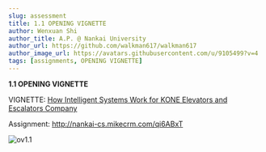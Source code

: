 ```yaml
---
slug: assessment
title: 1.1 OPENING VIGNETTE
author: Wenxuan Shi
author_title: A.P. @ Nankai University
author_url: https://github.com/walkman617/walkman617
author_image_url: https://avatars.githubusercontent.com/u/9105499?v=4
tags: [assignments, OPENING VIGNETTE]
---
```


**1.1 OPENING VIGNETTE**

VIGNETTE: [How Intelligent Systems Work for KONE Elevators and Escalators Company](/docs/OpenVigntte/ov1.1)

Assignment: http://nankai-cs.mikecrm.com/qi6ABxT

![ov1.1](/img/ov/ov1.1.png)